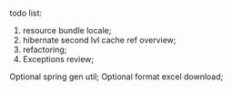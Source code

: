 todo list:
1) resource bundle locale;
2) hibernate second lvl cache ref overview;
3) refactoring;
4) Exceptions review;

Optional spring gen util;
Optional format excel download;

